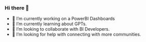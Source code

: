 ### Hi there 👋

- 🔭 I’m currently working on a PowerBI Dashboards
- 🌱 I’m currently learning about GPTs. 
- 👯 I’m looking to collaborate with BI Developers. 
- 🤔 I’m looking for help with connecting with more communities.
